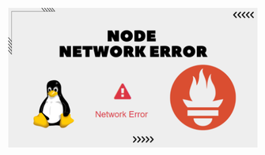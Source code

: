 ![image alt](https://github.com/AdhmAbdein/Node-network-error/blob/2c8d67f0c3d6179ba9218b6c4d0ebab30f13307f/image.png)
